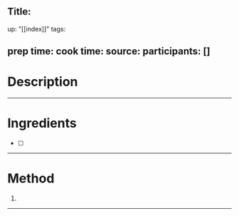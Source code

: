 Title: <!-- insert title -->
---
up: "[[index]]"
tags:
<!-- 
Insert tags to categorize the dish. For example if this were a potato salad you might use:
  - side
  - potato-salad
  - potato
If this were an asian noodle dish some options would be:
  - asian
  - noodle
-->
prep time: 
cook time: 
source: <!-- url of recipe of available -->
participants: [] <!-- leave blank -->
---
# Description

---

# Ingredients
- [ ] 

---

# Method
<!-- In this section, any time you reference an ingredient (onions, chicken, cheese, garlic, etc.) be sure to bold it. For example 'Add the garlic' becomes 'Add the **garlic**'. Don't forget about things like **salt** **pepper** and **seasonings** which may not have been listed in the ingredients --> 
1. 
---